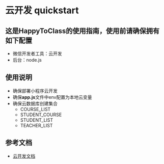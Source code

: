# 云开发 quickstart

## 这是HappyToClass的使用指南，使用前请确保拥有如下配置

- 微信开发者工具：云开发
- 后台：node.js

## 使用说明

- 确保部署小程序云开发
- 确保**app.js**文件中env配置为本地云变量
- 确保云数据库创建集合 
  - COURSE_LIST   
  - STUDENT_COURSE
  - STUDENT_LIST
  - TEACHER_LIST
## 参考文档

- [云开发文档](https://developers.weixin.qq.com/miniprogram/dev/wxcloud/basis/getting-started.html)


